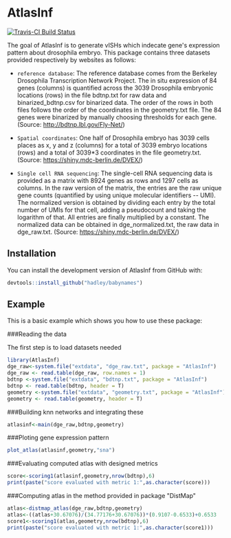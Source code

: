 # AtlasInf

<!-- badges: start -->
[![Travis-CI Build Status](https://travis-ci.org/hadley/babynames.svg?branch=master)](https://travis-ci.org/hadley/babynames)
<!-- badges: end -->

The goal of AtlasInf is to generate vISHs which indecate gene's expression pattern about drosophila embryo. This package contains three datasets provided respectively by websites as follows:

* `reference database`: The reference database comes from the Berkeley Drosophila Transcription Network Project. The in situ expression of 84 genes (columns) is quantified across the 3039 Drosophila embryonic locations (rows) in the file bdtnp.txt for raw data and binarized_bdtnp.csv for binarized data. The order of the rows in both files follows the order of the coordinates in the geometry.txt file. The 84 genes were binarized by manually choosing thresholds for each gene.
  (Source: http://bdtnp.lbl.gov/Fly-Net/)

* `Spatial coordinates`: One half of Drosophila embryo has 3039 cells places as x, y and z (columns) for a total of 3039 embryo locations (rows) and a total of 3039*3 coordinates in the file geometry.txt.
  (Source: https://shiny.mdc-berlin.de/DVEX/)

* `Single cell RNA sequencing`: The single-cell RNA sequencing data is provided as a matrix with 8924 genes as rows and 1297 cells as columns. In the raw version of the matrix, the entries are the raw unique gene counts (quantified by using unique molecular identifiers -- UMI). The normalized version is obtained by dividing each entry by the total number of UMIs for that cell, adding a pseudocount and taking the logarithm of that. All entries are finally multiplied by a constant. The normalized data can be obtained in dge_normalized.txt, the raw data in dge_raw.txt.
  (Source: https://shiny.mdc-berlin.de/DVEX/)

## Installation

You can install the development version of AtlasInf from GitHub with:

``` r
devtools::install_github("hadley/babynames")
```

## Example

This is a basic example which shows you how to use these package:

###Reading the data

The first step is to load datasets needed

``` r
library(AtlasInf)
dge_raw<-system.file("extdata", "dge_raw.txt", package = "AtlasInf")
dge_raw <- read.table(dge_raw, row.names = 1)
bdtnp <-system.file("extdata", "bdtnp.txt", package = "AtlasInf")
bdtnp <- read.table(bdtnp, header = T)
geometry <-system.file("extdata", "geometry.txt", package = "AtlasInf")
geometry <- read.table(geometry, header = T)
```
###Building knn networks and integrating these
``` r
atlasinf<-main(dge_raw,bdtnp,geometry)
```
###Ploting gene expression pattern
``` r
plot_atlas(atlasinf,geometry,"sna")
```
###Evaluating computed atlas with designed metrics
``` r
score<-scoring1(atlasinf,geometry,nrow(bdtnp),6)
print(paste("score evaluated with metric 1:",as.character(score)))
```
###Computing atlas in the method provided in package "DistMap"

``` r
atlas<-distmap_atlas(dge_raw,bdtnp,geometry)
atlas<-((atlas+30.67076)/(34.77176+30.67076))*(0.9107-0.6533)+0.6533
score1<-scoring1(atlas,geometry,nrow(bdtnp),6)
print(paste("score evaluated with metric 1:",as.character(score1)))
```
###
